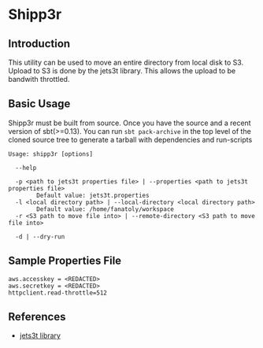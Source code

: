 Shipp3r
=======

## Introduction ##

This utility can be used to move an entire directory from local disk to S3. Upload to S3 is done by the jets3t library. This allows the upload to be bandwith throttled.

## Basic Usage ##

Shipp3r must be built from source. Once you have the source and a recent version of sbt(>=0.13). You can run `sbt pack-archive` in the top level of the cloned source tree to generate a tarball with dependencies and run-scripts

```
Usage: shipp3r [options]

  --help
        
  -p <path to jets3t properties file> | --properties <path to jets3t properties file>
        Default value: jets3t.properties
  -l <local directory path> | --local-directory <local directory path>
        Default value: /home/fanatoly/workspace
  -r <S3 path to move file into> | --remote-directory <S3 path to move file into>
        
  -d | --dry-run
```

## Sample Properties File ##
```
aws.accesskey = <REDACTED>
aws.secretkey = <REDACTED>
httpclient.read-throttle=512
```


## References ##

- [jets3t library](http://github.com/hyperic/jets3t)
